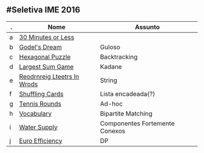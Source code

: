 #Seletiva IME 2016
------------------

. | Nome | Assunto
 --- | --- | ---
a | [30 Minutes or Less](https://uva.onlinejudge.org/index.php?option=com_onlinejudge&Itemid=8&category=24&page=show_problem&problem=4385) |
b | [Godel's Dream](https://uva.onlinejudge.org/index.php?option=onlinejudge&page=show_problem&problem=4386) | Guloso
c | [Hexagonal Puzzle](https://uva.onlinejudge.org/index.php?option=com_onlinejudge&Itemid=8&category=602&page=show_problem&problem=4387) | Backtracking
d | [Largest Sum Game](https://uva.onlinejudge.org/index.php?option=com_onlinejudge&Itemid=8&category=602&page=show_problem&problem=4388) | Kadane
e | [Reodrnreig Lteetrs In Wrods](https://uva.onlinejudge.org/index.php?option=com_onlinejudge&Itemid=8&category=602&page=show_problem&problem=4389) | String
f | [Shuffling Cards](https://uva.onlinejudge.org/index.php?option=onlinejudge&page=show_problem&problem=4390) | Lista encadeada(?)
g | [Tennis Rounds](https://uva.onlinejudge.org/index.php?option=com_onlinejudge&Itemid=8&category=24&page=show_problem&problem=4391) | Ad-hoc
h | [Vocabulary](https://uva.onlinejudge.org/index.php?option=com_onlinejudge&Itemid=8&category=602&page=show_problem&problem=4392) | Bipartite Matching
i | [Water Supply](https://uva.onlinejudge.org/index.php?option=onlinejudge&page=show_problem&problem=4393) | Componentes Fortemente Conexos
j | [Euro Efficiency](https://icpcarchive.ecs.baylor.edu/index.php?option=com_onlinejudge&Itemid=8&page=show_problem&problem=671) | DP

